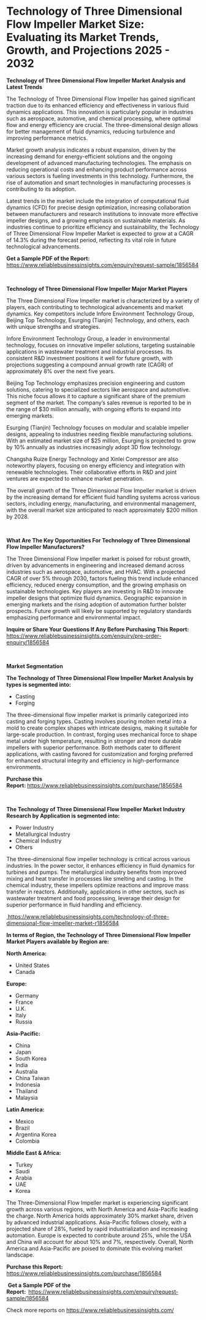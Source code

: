 <p><h1>Technology of Three Dimensional Flow Impeller Market Size: Evaluating its Market Trends, Growth, and Projections 2025 - 2032</h1></p><p><strong>Technology of Three Dimensional Flow Impeller Market Analysis and Latest Trends</strong></p>
<p><p>The Technology of Three Dimensional Flow Impeller has gained significant traction due to its enhanced efficiency and effectiveness in various fluid dynamics applications. This innovation is particularly popular in industries such as aerospace, automotive, and chemical processing, where optimal flow and energy efficiency are crucial. The three-dimensional design allows for better management of fluid dynamics, reducing turbulence and improving performance metrics.</p><p>Market growth analysis indicates a robust expansion, driven by the increasing demand for energy-efficient solutions and the ongoing development of advanced manufacturing technologies. The emphasis on reducing operational costs and enhancing product performance across various sectors is fueling investments in this technology. Furthermore, the rise of automation and smart technologies in manufacturing processes is contributing to its adoption.</p><p>Latest trends in the market include the integration of computational fluid dynamics (CFD) for precise design optimization, increasing collaboration between manufacturers and research institutions to innovate more effective impeller designs, and a growing emphasis on sustainable materials. As industries continue to prioritize efficiency and sustainability, the Technology of Three Dimensional Flow Impeller Market is expected to grow at a CAGR of 14.3% during the forecast period, reflecting its vital role in future technological advancements.</p></p>
<p><strong>Get a Sample PDF of the Report:&nbsp;</strong> <a href="https://www.reliablebusinessinsights.com/enquiry/request-sample/1856584?utm_campaign=2789&utm_medium=2&utm_source=Github&utm_content=ia&utm_term=27032025&utm_id=technology-of-three-dimensional-flow-impeller">https://www.reliablebusinessinsights.com/enquiry/request-sample/1856584</a></p>
<p>&nbsp;</p>
<p><strong>Technology of Three Dimensional Flow Impeller Major Market Players</strong></p>
<p><p>The Three Dimensional Flow Impeller market is characterized by a variety of players, each contributing to technological advancements and market dynamics. Key competitors include Infore Environment Technology Group, Beijing Top Technology, Esurging (Tianjin) Technology, and others, each with unique strengths and strategies.</p><p>Infore Environment Technology Group, a leader in environmental technology, focuses on innovative impeller solutions, targeting sustainable applications in wastewater treatment and industrial processes. Its consistent R&D investment positions it well for future growth, with projections suggesting a compound annual growth rate (CAGR) of approximately 8% over the next five years.</p><p>Beijing Top Technology emphasizes precision engineering and custom solutions, catering to specialized sectors like aerospace and automotive. This niche focus allows it to capture a significant share of the premium segment of the market. The company’s sales revenue is reported to be in the range of $30 million annually, with ongoing efforts to expand into emerging markets.</p><p>Esurging (Tianjin) Technology focuses on modular and scalable impeller designs, appealing to industries needing flexible manufacturing solutions. With an estimated market size of $25 million, Esurging is projected to grow by 10% annually as industries increasingly adopt 3D flow technology.</p><p>Changsha Ruize Energy Technology and Xinlei Compressor are also noteworthy players, focusing on energy efficiency and integration with renewable technologies. Their collaborative efforts in R&D and joint ventures are expected to enhance market penetration.</p><p>The overall growth of the Three Dimensional Flow Impeller market is driven by the increasing demand for efficient fluid handling systems across various sectors, including energy, manufacturing, and environmental management, with the overall market size anticipated to reach approximately $200 million by 2028.</p></p>
<p>&nbsp;</p>
<p><strong>What Are The Key Opportunities For Technology of Three Dimensional Flow Impeller Manufacturers?</strong></p>
<p><p>The Three Dimensional Flow Impeller market is poised for robust growth, driven by advancements in engineering and increased demand across industries such as aerospace, automotive, and HVAC. With a projected CAGR of over 5% through 2030, factors fueling this trend include enhanced efficiency, reduced energy consumption, and the growing emphasis on sustainable technologies. Key players are investing in R&D to innovate impeller designs that optimize fluid dynamics. Geographic expansion in emerging markets and the rising adoption of automation further bolster prospects. Future growth will likely be supported by regulatory standards emphasizing performance and environmental impact.</p></p>
<p><strong>Inquire or Share Your Questions If Any Before Purchasing This Report:</strong> <a href="https://www.reliablebusinessinsights.com/enquiry/pre-order-enquiry/1856584?utm_campaign=2789&utm_medium=2&utm_source=Github&utm_content=ia&utm_term=27032025&utm_id=technology-of-three-dimensional-flow-impeller">https://www.reliablebusinessinsights.com/enquiry/pre-order-enquiry/1856584</a></p>
<p>&nbsp;</p>
<p><strong>Market Segmentation</strong></p>
<p><strong>The Technology of Three Dimensional Flow Impeller Market Analysis by types is segmented into:</strong></p>
<p><ul><li>Casting</li><li>Forging</li></ul></p>
<p><p>The three-dimensional flow impeller market is primarily categorized into casting and forging types. Casting involves pouring molten metal into a mold to create complex shapes with intricate designs, making it suitable for large-scale production. In contrast, forging uses mechanical force to shape metal under high temperature, resulting in stronger and more durable impellers with superior performance. Both methods cater to different applications, with casting favored for customization and forging preferred for enhanced structural integrity and efficiency in high-performance environments.</p></p>
<p><strong>Purchase this Report:&nbsp;</strong><a href="https://www.reliablebusinessinsights.com/purchase/1856584?utm_campaign=2789&utm_medium=2&utm_source=Github&utm_content=ia&utm_term=27032025&utm_id=technology-of-three-dimensional-flow-impeller">https://www.reliablebusinessinsights.com/purchase/1856584</a></p>
<p>&nbsp;</p>
<p><strong>The Technology of Three Dimensional Flow Impeller Market Industry Research by Application is segmented into:</strong></p>
<p><ul><li>Power Industry</li><li>Metallurgical Industry</li><li>Chemical Industry</li><li>Others</li></ul></p>
<p><p>The three-dimensional flow impeller technology is critical across various industries. In the power sector, it enhances efficiency in fluid dynamics for turbines and pumps. The metallurgical industry benefits from improved mixing and heat transfer in processes like smelting and casting. In the chemical industry, these impellers optimize reactions and improve mass transfer in reactors. Additionally, applications in other sectors, such as wastewater treatment and food processing, leverage their design for superior performance in fluid handling and efficiency.</p></p>
<p><a href="https://www.reliablebusinessinsights.com/technology-of-three-dimensional-flow-impeller-market-r1856584?utm_campaign=2789&utm_medium=2&utm_source=Github&utm_content=ia&utm_term=27032025&utm_id=technology-of-three-dimensional-flow-impeller">&nbsp;https://www.reliablebusinessinsights.com/technology-of-three-dimensional-flow-impeller-market-r1856584</a></p>
<p><strong>In terms of Region, the Technology of Three Dimensional Flow Impeller Market Players available by Region are:</strong></p>
<p>
    <p> <strong> North America: </strong>
        <ul>
            <li>United States</li>
            <li>Canada</li>
        </ul>
        </p> 
    <p> <strong> Europe: </strong>
        <ul>
            <li>Germany</li>
            <li>France</li>
            <li>U.K.</li>
            <li>Italy</li>
            <li>Russia</li>
        </ul>
        </p> 
    <p> <strong> Asia-Pacific: </strong>
        <ul>
            <li>China</li>
            <li>Japan</li>
            <li>South Korea</li>
            <li>India</li>
            <li>Australia</li>
            <li>China Taiwan</li>
            <li>Indonesia</li>
            <li>Thailand</li>
            <li>Malaysia</li>
        </ul>
        </p> 
    <p> <strong> Latin America: </strong>
        <ul>
            <li>Mexico</li>
            <li>Brazil</li>
            <li>Argentina Korea</li>
            <li>Colombia</li>
        </ul>
        </p> 
    <p> <strong> Middle East & Africa: </strong>
        <ul>
            <li>Turkey</li>
            <li>Saudi</li>
            <li>Arabia</li>
            <li>UAE</li>
            <li>Korea</li>
        </ul>
    </p>
    </p>
<p><p>The Three-Dimensional Flow Impeller market is experiencing significant growth across various regions, with North America and Asia-Pacific leading the charge. North America holds approximately 30% market share, driven by advanced industrial applications. Asia-Pacific follows closely, with a projected share of 28%, fueled by rapid industrialization and increasing automation. Europe is expected to contribute around 25%, while the USA and China will account for about 10% and 7%, respectively. Overall, North America and Asia-Pacific are poised to dominate this evolving market landscape.</p></p>
<p><strong>Purchase this Report: </strong><a href="https://www.reliablebusinessinsights.com/purchase/1856584?utm_campaign=2789&utm_medium=2&utm_source=Github&utm_content=ia&utm_term=27032025&utm_id=technology-of-three-dimensional-flow-impeller">https://www.reliablebusinessinsights.com/purchase/1856584</a></p>
<p>&nbsp;<strong>Get a Sample PDF of the Report:&nbsp;&nbsp;</strong><a href="https://www.reliablebusinessinsights.com/enquiry/request-sample/1856584?utm_campaign=2789&utm_medium=2&utm_source=Github&utm_content=ia&utm_term=27032025&utm_id=technology-of-three-dimensional-flow-impeller">https://www.reliablebusinessinsights.com/enquiry/request-sample/1856584</a></p>
<p><strong></strong></p>
<p>Check more reports on <a href="https://www.reliablebusinessinsights.com/?utm_campaign=2789&utm_medium=2&utm_source=Github&utm_content=ia&utm_term=27032025&utm_id=technology-of-three-dimensional-flow-impeller">https://www.reliablebusinessinsights.com/</a></p>